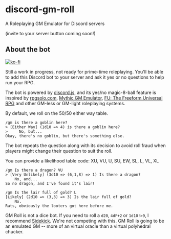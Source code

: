 # discord-gm-roll
A Roleplaying GM Emulator for Discord servers

(invite to your server button coming soon!)

## About the bot

[![ko-fi](https://www.ko-fi.com/img/donate_sm.png)](https://ko-fi.com/N4N4FYVF)

Still a work in progress, not ready for prime-time roleplaying. You'll be able to add this Discord bot to your server and ask it yes or no questions to help run your RPG.

The bot is powered by [discord.js](https://discord.js.org), and its yes/no magic-8-ball feature is inspired by [rpgsolo.com](http://rpgsolo.com/), [Mythic GM Emulator](http://www.wordmillgames.com/mythic-game-master-emulator.html), [FU: The Freeform Universal RPG](http://freeformuniversal.com/) and other GM-less or GM-light roleplaying systems.

By default, we roll on the 50/50 either way table.
```
/gm is there a goblin here?
> [Either Way] (1d10 => 4) is there a goblin here?
>     No, but...
Okay, there's no goblin, but there's something else.
```
The bot repeats the question along with its decision to avoid roll fraud when players might change their question to suit the roll.

You can provide a likelihood table code: XU, VU, U, SU, EW, SL, L, VL, XL
```
/gm Is there a dragon? VU
> [Very Unlikely] (3d10 => (6,1,8) => 1) Is there a dragon?
    No, and...
So no dragon, and I've found it's lair!

/gm Is the lair full of gold? L
[Likely] (2d10 => (3,3) => 3) Is the lair full of gold?
    No.
Rats, obviously the looters got here before me.
```

GM Roll is not a dice bot. If you need to roll a `d20`, `4dF+2` or `1d10!>9`, I recommend [Sidekick](https://github.com/ArtemGr/Sidekick/). We're not competing with this. GM Roll is going to be an emulated GM -- more of an virtual oracle than a virtual polyhedral chucker.

